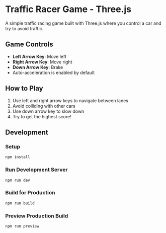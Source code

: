 # Traffic Racer Game - Three.js

A simple traffic racing game built with Three.js where you control a car and try to avoid traffic.

## Game Controls
- **Left Arrow Key**: Move left
- **Right Arrow Key**: Move right
- **Down Arrow Key**: Brake
- Auto-acceleration is enabled by default

## How to Play
1. Use left and right arrow keys to navigate between lanes
2. Avoid colliding with other cars
3. Use down arrow key to slow down
4. Try to get the highest score!

## Development

### Setup
```
npm install
```

### Run Development Server
```
npm run dev
```

### Build for Production
```
npm run build
```

### Preview Production Build
```
npm run preview
``` 